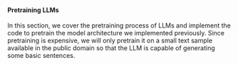 #### Pretraining LLMs

In this section, we cover the pretraining process of LLMs and implement the code to pretrain the model architecture we implemented previously.
Since pretraining is expensive, we will only pretrain it on a small text sample available in the public domain so that the LLM is capable of generating some basic sentences. 
